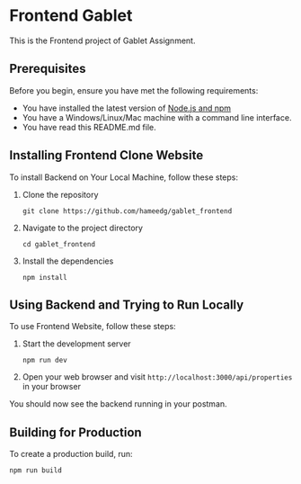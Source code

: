 # Frontend Gablet

This is the Frontend project of Gablet Assignment.

## Prerequisites

Before you begin, ensure you have met the following requirements:

* You have installed the latest version of [Node.js and npm](https://nodejs.org/en/download/)
* You have a Windows/Linux/Mac machine with a command line interface.
* You have read this README.md file.

## Installing Frontend Clone Website

To install Backend on Your Local Machine, follow these steps:

1. Clone the repository
   ```
   git clone https://github.com/hameedg/gablet_frontend
   ```
2. Navigate to the project directory
   ```
   cd gablet_frontend
   ```
3. Install the dependencies
   ```
   npm install
   ```

## Using Backend and Trying to Run Locally

To use Frontend Website, follow these steps:

1. Start the development server
   ```
   npm run dev
   ```
2. Open your web browser and visit `http://localhost:3000/api/properties` in your browser

You should now see the backend running in your postman.

## Building for Production

To create a production build, run:

```
npm run build
```

